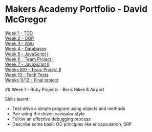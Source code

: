 # Makers Academy Portfolio - David McGregor

[Week 1 - TDD](#week1)<br>
[Week 2 - OOP](#week2)<br>
[Week 3 - Web](#week3)<br>
[Week 4 - Databases](#week4)<br>
[Week 5 - JavaScript I](#week5)<br>
[Week 6 - Team Project I](#week6)<br>
[Week 7 - JavaScript II](#week7)<br>
[Weeks 8/9 - Team Project II](#weeks8/9)<br>
[Week 10 - Tech Tests](#week10)<br>
[Weeks 11/12 - Final project](#weeks11/12)<br>

<a name="week1">## Week 1 - Ruby Projects - Boris Bikes & Airport</a>

Skills learnt:
* Test-drive a simple program using objects and methods
* Pair using the driver-navigator style
* Follow an effective debugging process
* Describe some basic OO principles like encapsulation, SRP
